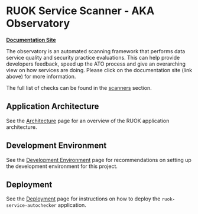 # RUOK Service Scanner - AKA Observatory

[**Documentation Site**](https://phacdatahub.github.io/ruok-service-autochecker)

The observatory is an automated scanning framework that performs data service quality and security practice evaluations. This can help provide developers feedback, speed up the ATO process and give an overarching view on how services are doing.  Please click on the documentation site (link above) for more information. 

The full list of checks can be found in the [scanners](./scanners) section. 

## Application Architecture

See the [Architecture](docs/architecture.md) page for an overview of the RUOK application architecture.

## Development Environment

See the [Development Environment](docs/development-environment.md) page for recommendations on setting up the development environment for this project.

## Deployment

See the [Deployment](docs/deployment.md) page for instructions on how to deploy the `ruok-service-autochecker` application.




